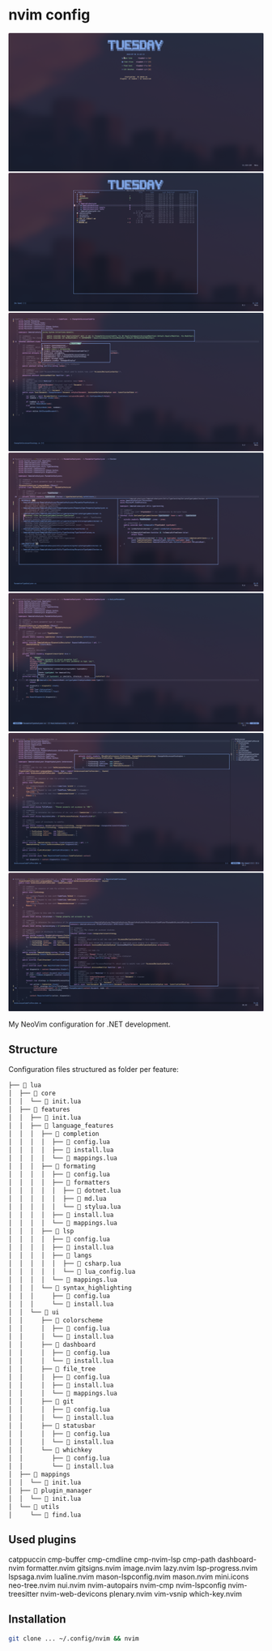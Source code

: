 # nvim config

![dashboard](assets/dashboard.png)
![file](assets/file-tree.png)
![lsp](assets/lsp-code-actions.png)
![lsp](assets/lsp-find.png)
![lsp](assets/lsp-hover.png)
![lsp](assets/lsp-outline.png)
![lsp](assets/lsp-peek-definition.png)

My NeoVim configuration for .NET development.

## Structure

Configuration files structured as folder per feature:

```plain
├──  lua
│  ├──  core
│  │  └──  init.lua
│  ├──  features
│  │  ├──  init.lua
│  │  ├──  language_features
│  │  │  ├──  completion
│  │  │  │  ├──  config.lua
│  │  │  │  ├──  install.lua
│  │  │  │  └──  mappings.lua
│  │  │  ├──  formating
│  │  │  │  ├──  config.lua
│  │  │  │  ├──  formatters
│  │  │  │  │  ├──  dotnet.lua
│  │  │  │  │  ├──  md.lua
│  │  │  │  │  └──  stylua.lua
│  │  │  │  ├──  install.lua
│  │  │  │  └──  mappings.lua
│  │  │  ├──  lsp
│  │  │  │  ├──  config.lua
│  │  │  │  ├──  install.lua
│  │  │  │  ├──  langs
│  │  │  │  │  ├──  csharp.lua
│  │  │  │  │  └──  lua_config.lua
│  │  │  │  └──  mappings.lua
│  │  │  └──  syntax_highlighting
│  │  │     ├──  config.lua
│  │  │     └──  install.lua
│  │  └──  ui
│  │     ├──  colorscheme
│  │     │  ├──  config.lua
│  │     │  └──  install.lua
│  │     ├──  dashboard
│  │     │  ├──  config.lua
│  │     │  └──  install.lua
│  │     ├──  file_tree
│  │     │  ├──  config.lua
│  │     │  ├──  install.lua
│  │     │  └──  mappings.lua
│  │     ├──  git
│  │     │  ├──  config.lua
│  │     │  └──  install.lua
│  │     ├──  statusbar
│  │     │  ├──  config.lua
│  │     │  └──  install.lua
│  │     └──  whichkey
│  │        ├──  config.lua
│  │        └──  install.lua
│  ├──  mappings
│  │  └──  init.lua
│  ├──  plugin_manager
│  │  └──  init.lua
│  └──  utils
│     └──  find.lua
```

## Used plugins

catppuccin
cmp-buffer
cmp-cmdline
cmp-nvim-lsp
cmp-path
dashboard-nvim
formatter.nvim
gitsigns.nvim
image.nvim
lazy.nvim
lsp-progress.nvim
lspsaga.nvim
lualine.nvim
mason-lspconfig.nvim
mason.nvim
mini.icons
neo-tree.nvim
nui.nvim
nvim-autopairs
nvim-cmp
nvim-lspconfig
nvim-treesitter
nvim-web-devicons
plenary.nvim
vim-vsnip
which-key.nvim

## Installation

```sh
git clone ... ~/.config/nvim && nvim
```
